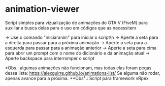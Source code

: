 # animation-viewer
Script simples para vizualização de animações do GTA V (FiveM) para auxiliar a busca delas para o uso em códigos que as necessitem

-> Use o comando "iniciaranim" para iniciar o script\n
-> Aperte a seta para a direita para passar para a próxima animação
-> Aperte a seta para a esquerda para passar para a animação anterior
-> Aperte a seta para cima para abrir um prompt com o nome do dicionário e da animação atual
-> Aperte backspace para interromper o script

*Obs.: algumas animações não funcionam, mas todas elas foram pegas dessa lista: https://alexguirre.github.io/animations-list/
Se alguma não rodar, apenas avance para a próxima.
**Obs².: Script para framework vRpex
